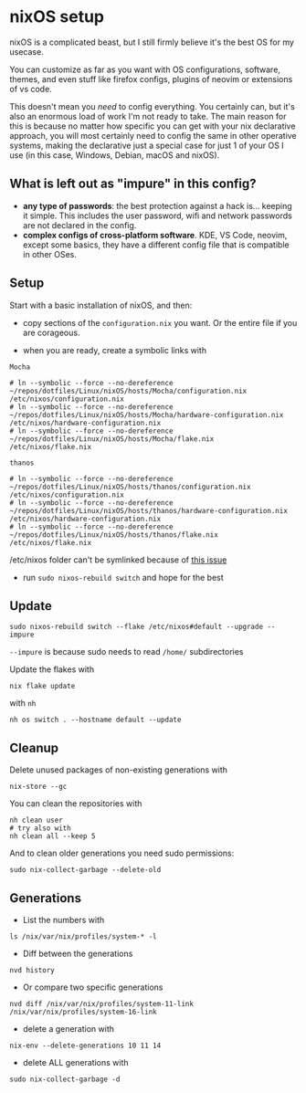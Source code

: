 # nixOS setup

nixOS is a complicated beast, but I still firmly believe it's the best OS for my usecase.

You can customize as far as you want with OS configurations, software, themes, and even
stuff like firefox configs, plugins of neovim or extensions of vs code.

This doesn't mean you _need_ to config everything. You certainly can, but it's also
an enormous load of work I'm not ready to take. The main reason for this is because
no matter how specific you can get with your nix declarative approach, you will most
certainly need to config the same in other operative systems, making the declarative
just a special case for just 1 of your OS I use (in this case, Windows, Debian, macOS
and nixOS).

## What is left out as "impure" in this config?

- **any type of passwords**: the best protection against a hack is... keeping it simple.
This includes the user password, wifi and network passwords are not declared in the config.
- **complex configs of cross-platform software**. KDE, VS Code, neovim, except some basics,
they have a different config file that is compatible in other OSes.

## Setup

Start with a basic installation of nixOS, and then:

- copy sections of the `configuration.nix` you want. Or the entire file if you are
corageous.

- when you are ready, create a symbolic links with

`Mocha`

```
# ln --symbolic --force --no-dereference ~/repos/dotfiles/Linux/nixOS/hosts/Mocha/configuration.nix /etc/nixos/configuration.nix
# ln --symbolic --force --no-dereference ~/repos/dotfiles/Linux/nixOS/hosts/Mocha/hardware-configuration.nix /etc/nixos/hardware-configuration.nix
# ln --symbolic --force --no-dereference ~/repos/dotfiles/Linux/nixOS/hosts/Mocha/flake.nix /etc/nixos/flake.nix
```

`thanos`

```
# ln --symbolic --force --no-dereference ~/repos/dotfiles/Linux/nixOS/hosts/thanos/configuration.nix /etc/nixos/configuration.nix
# ln --symbolic --force --no-dereference ~/repos/dotfiles/Linux/nixOS/hosts/thanos/hardware-configuration.nix /etc/nixos/hardware-configuration.nix
# ln --symbolic --force --no-dereference ~/repos/dotfiles/Linux/nixOS/hosts/thanos/flake.nix /etc/nixos/flake.nix
```

/etc/nixos folder can't be symlinked because of [this issue](https://github.com/NixOS/nix/issues/8013)


- run `sudo nixos-rebuild switch` and hope for the best

## Update

```
sudo nixos-rebuild switch --flake /etc/nixos#default --upgrade --impure
```

`--impure` is because sudo needs to read `/home/` subdirectories

Update the flakes with

```
nix flake update
```

with `nh`

```
nh os switch . --hostname default --update
```

## Cleanup

Delete unused packages of non-existing generations with
```
nix-store --gc
```

You can clean the repositories with

```
nh clean user
# try also with
nh clean all --keep 5
```

And to clean older generations you need sudo permissions:

```
sudo nix-collect-garbage --delete-old
```

## Generations

- List the numbers with

```
ls /nix/var/nix/profiles/system-* -l
```

- Diff between the generations

```
nvd history
```

- Or compare two specific generations

```
nvd diff /nix/var/nix/profiles/system-11-link /nix/var/nix/profiles/system-16-link
```

- delete a generation with

```
nix-env --delete-generations 10 11 14
```

- delete ALL generations with

```
sudo nix-collect-garbage -d
```

